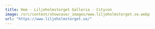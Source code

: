 ```yaml
---
title: Hem · Liljeholmstorget Galleria · Citycon
image: /src/content/showcase/_images/www.liljeholmstorget.se.webp
url: "https://www.liljeholmstorget.se/"
---
```

